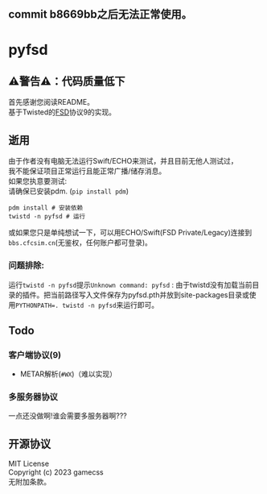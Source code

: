 commit b8669bb之后无法正常使用。
--------
# pyfsd
## ⚠️警告⚠️：代码质量低下
首先感谢您阅读README。  
基于Twisted的[FSD](https://github.com/kuroneko/fsd)协议9的实现。  

## 逝用
由于作者没有电脑无法运行Swift/ECHO来测试，并且目前无他人测试过，  
我不能保证项目正常运行且能正常广播/储存消息。  
如果您执意要测试:  
请确保已安装pdm. (`pip install pdm`)
```
pdm install # 安装依赖
twistd -n pyfsd # 运行
```
或如果您只是单纯想试一下，可以用ECHO/Swift(FSD Private/Legacy)连接到`bbs.cfcsim.cn`(无鉴权，任何账户都可登录)。
### 问题排除:
运行`twistd -n pyfsd`提示`Unknown command: pyfsd`
: 由于twistd没有加载当前目录的插件。把当前路径写入文件保存为pyfsd.pth并放到site-packages目录或使用`PYTHONPATH=. twistd -n pyfsd`来运行即可。



## Todo
### 客户端协议(9)
- METAR解析(`#WX`)（难以实现）
### 多服务器协议
一点还没做啊!谁会需要多服务器啊???

## 开源协议
MIT License  
Copyright (c) 2023 gamecss  
无附加条款。
